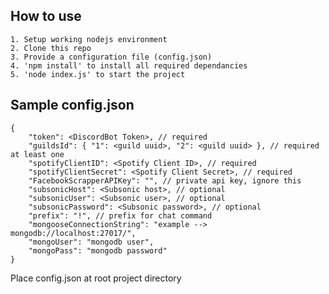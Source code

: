 ## How to use
    1. Setup working nodejs environment
    2. Clone this repo
    3. Provide a configuration file (config.json)
    4. 'npm install' to install all required dependancies
    5. 'node index.js' to start the project

## Sample config.json
    {
        "token": <DiscordBot Token>, // required
        "guildsId": { "1": <guild uuid>, "2": <guild uuid> }, // required at least one
        "spotifyClientID": <Spotify Client ID>, // required
        "spotifyClientSecret": <Spotify Client Secret>, // required
        "FacebookScrapperAPIKey": "", // private api key, ignore this
        "subsonicHost": <Subsonic host>, // optional
        "subsonicUser": <Subsonic user>, // optional
        "subsonicPassword": <Subsonic password>, // optional
        "prefix": "!", // prefix for chat command
        "mongooseConnectionString": "example --> mongodb://localhost:27017/",
        "mongoUser": "mongodb user",
        "mongoPass": "mongodb password"
    }
Place config.json at root project directory